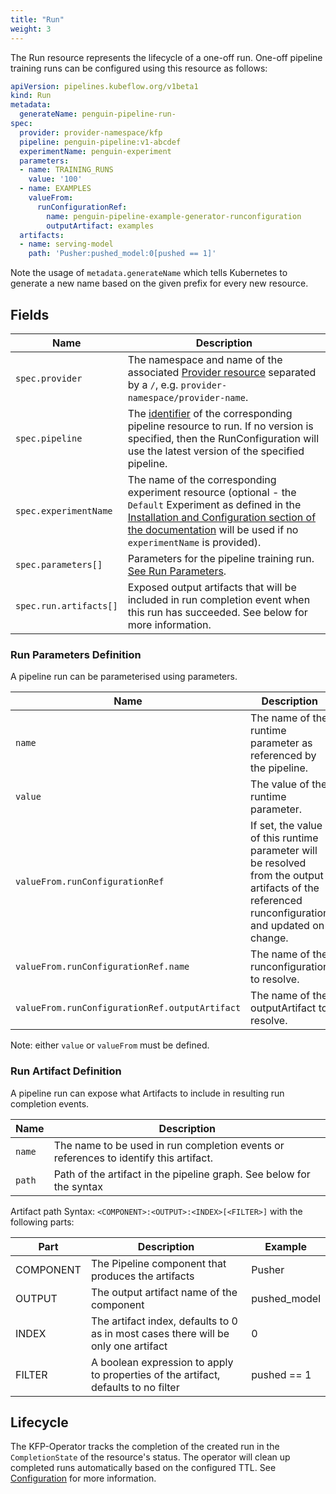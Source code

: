 ```yaml
---
title: "Run"
weight: 3
---
```


The Run resource represents the lifecycle of a one-off run.
One-off pipeline training runs can be configured using this resource as follows:

```yaml
apiVersion: pipelines.kubeflow.org/v1beta1
kind: Run
metadata:
  generateName: penguin-pipeline-run-
spec:
  provider: provider-namespace/kfp
  pipeline: penguin-pipeline:v1-abcdef
  experimentName: penguin-experiment
  parameters:
  - name: TRAINING_RUNS
    value: '100'
  - name: EXAMPLES
    valueFrom:
      runConfigurationRef:
        name: penguin-pipeline-example-generator-runconfiguration
        outputArtifact: examples
  artifacts:
  - name: serving-model
    path: 'Pusher:pushed_model:0[pushed == 1]'
```

Note the usage of `metadata.generateName` which tells Kubernetes to generate a new name based on the given prefix for every new resource.

## Fields

| Name                       | Description                                                                                                                                                                                                                                       |
| -------------------------- |---------------------------------------------------------------------------------------------------------------------------------------------------------------------------------------------------------------------------------------------------|
| `spec.provider`            | The namespace and name of the associated [Provider resource](../provider/) separated by a `/`, e.g. `provider-namespace/provider-name`.                                                                                                           |
| `spec.pipeline`            | The [identifier](../pipeline/#identifier) of the corresponding pipeline resource to run. If no version is specified, then the RunConfiguration will use the latest version of the specified pipeline.                                             |
| `spec.experimentName`      | The name of the corresponding experiment resource (optional - the `Default` Experiment as defined in the [Installation and Configuration section of the documentation](README.md#configuration) will be used if no `experimentName` is provided). |
| `spec.parameters[]`        | Parameters for the pipeline training run. [See Run Parameters](#run-parameters-definition).                                                                                                                                                       |
| `spec.run.artifacts[]`     | Exposed output artifacts that will be included in run completion event when this run has succeeded. See below for more information.                                                                                                               |

### Run Parameters Definition

A pipeline run can be parameterised using parameters.

| Name                                           | Description                                                                                                                                      |
| ---------------------------------------------- | ------------------------------------------------------------------------------------------------------------------------------------------------ |
| `name`                                         | The name of the runtime parameter as referenced by the pipeline.                                                                                 |
| `value`                                        | The value of the runtime parameter.                                                                                                              |
| `valueFrom.runConfigurationRef`                | If set, the value of this runtime parameter will be resolved from the output artifacts of the referenced runconfiguration and updated on change. |
| `valueFrom.runConfigurationRef.name`           | The name of the runconfiguration to resolve.                                                                                                     |
| `valueFrom.runConfigurationRef.outputArtifact` | The name of the outputArtifact to resolve.                                                                                                       |

Note: either `value` or `valueFrom` must be defined.

### Run Artifact Definition

A pipeline run can expose what Artifacts to include in resulting run completion events. 

| Name   | Description                                                                           |
| ------ | ------------------------------------------------------------------------------------- |
| `name` | The name to be used in run completion events or references to identify this artifact. |
| `path` | Path of the artifact in the pipeline graph. See below for the syntax                  |

Artifact path Syntax: `<COMPONENT>:<OUTPUT>:<INDEX>[<FILTER>]` with the following parts:

| Part      | Description                                                                        | Example      |
| --------- | ---------------------------------------------------------------------------------- | ------------ |
| COMPONENT | The Pipeline component that produces the artifacts                                 | Pusher       |
| OUTPUT    | The output artifact name of the component                                          | pushed_model |
| INDEX     | The artifact index, defaults to 0 as in most cases there will be only one artifact | 0            |
| FILTER    | A boolean expression to apply to properties of the artifact, defaults to no filter | pushed == 1  |

## Lifecycle

The KFP-Operator tracks the completion of the created run in the `CompletionState` of the resource's status.
The operator will clean up completed runs automatically based on the configured TTL. See [Configuration](../../configuration) for more information.

